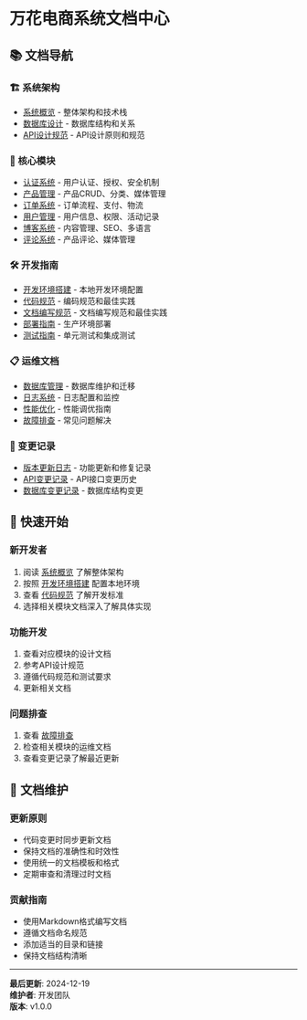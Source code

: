 # 万花电商系统文档中心

## 📚 文档导航

### 🏗️ 系统架构
- [系统概览](./architecture/overview.md) - 整体架构和技术栈
- [数据库设计](./architecture/database.md) - 数据库结构和关系
- [API设计规范](./architecture/api-standards.md) - API设计原则和规范

### 🔐 核心模块
- [认证系统](./modules/auth.md) - 用户认证、授权、安全机制
- [产品管理](./modules/product.md) - 产品CRUD、分类、媒体管理
- [订单系统](./modules/order.md) - 订单流程、支付、物流
- [用户管理](./modules/user.md) - 用户信息、权限、活动记录
- [博客系统](./modules/blog.md) - 内容管理、SEO、多语言
- [评论系统](./modules/review.md) - 产品评论、媒体管理

### 🛠️ 开发指南
- [开发环境搭建](./development/setup.md) - 本地开发环境配置
- [代码规范](./development/coding-standards.md) - 编码规范和最佳实践
- [文档编写规范](./development/documentation-standards.md) - 文档编写规范和最佳实践
- [部署指南](./development/deployment.md) - 生产环境部署
- [测试指南](./development/testing.md) - 单元测试和集成测试

### 📋 运维文档
- [数据库管理](./operations/database.md) - 数据库维护和迁移
- [日志系统](./operations/logging.md) - 日志配置和监控
- [性能优化](./operations/performance.md) - 性能调优指南
- [故障排查](./operations/troubleshooting.md) - 常见问题解决

### 🔄 变更记录
- [版本更新日志](./changelog/versions.md) - 功能更新和修复记录
- [API变更记录](./changelog/api-changes.md) - API接口变更历史
- [数据库变更记录](./changelog/database-changes.md) - 数据库结构变更

## 🎯 快速开始

### 新开发者
1. 阅读 [系统概览](./architecture/overview.md) 了解整体架构
2. 按照 [开发环境搭建](./development/setup.md) 配置本地环境
3. 查看 [代码规范](./development/coding-standards.md) 了解开发标准
4. 选择相关模块文档深入了解具体实现

### 功能开发
1. 查看对应模块的设计文档
2. 参考API设计规范
3. 遵循代码规范和测试要求
4. 更新相关文档

### 问题排查
1. 查看 [故障排查](./operations/troubleshooting.md)
2. 检查相关模块的运维文档
3. 查看变更记录了解最近更新

## 📝 文档维护

### 更新原则
- 代码变更时同步更新文档
- 保持文档的准确性和时效性
- 使用统一的文档模板和格式
- 定期审查和清理过时文档

### 贡献指南
- 使用Markdown格式编写文档
- 遵循文档命名规范
- 添加适当的目录和链接
- 保持文档结构清晰

---

**最后更新**: 2024-12-19  
**维护者**: 开发团队  
**版本**: v1.0.0
